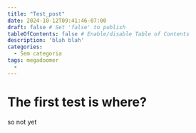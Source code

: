 ```yaml
---
title: "Test_post"
date: 2024-10-12T09:41:46-07:00
draft: false # Set 'false' to publish
tableOfContents: false # Enable/disable Table of Contents
description: 'blah blah'
categories:
  - Sem categoria
tags: megadoomer
  -
---
```

# The first test is where?
so not yet